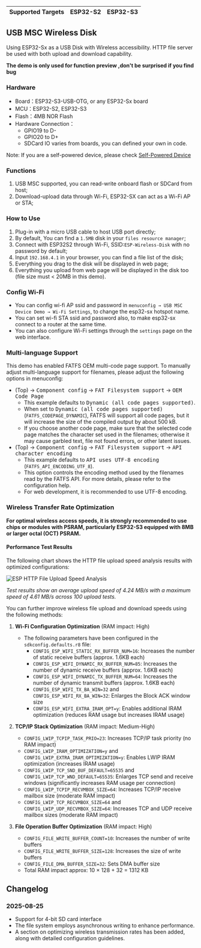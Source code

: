 | Supported Targets | ESP32-S2 | ESP32-S3 |
| ----------------- | -------- | -------- |
## USB MSC Wireless Disk

Using ESP32-Sx as a USB Disk with Wireless accessibility. HTTP file server be used with both upload and download capability.

**The demo is only used for function preview ,don't be surprised if you find bug**

### Hardware

- Board：ESP32-S3-USB-OTG, or any ESP32-Sx board
- MCU：ESP32-S2, ESP32-S3
- Flash：4MB NOR Flash
- Hardware Connection：
  - GPIO19 to D-
  - GPIO20 to D+
  - SDCard IO varies from boards, you can defined your own in code.

Note: If you are a self-powered device, please check [Self-Powered Device](https://docs.espressif.com/projects/esp-idf/en/latest/esp32s3/api-reference/peripherals/usb_device.html#self-powered-device)

### Functions

1.  USB MSC supported, you can read-write onboard flash or SDCard from host;
2.  Download-upload data through Wi-Fi, ESP32-SX can act as a Wi-Fi AP or STA;

### How to Use

1. Plug-in with a micro USB cable to host USB port directly;
2. By default, You can find a `1.5MB` disk in your `files resource manager`;
3. Connect with ESP32S2 through Wi-Fi, SSID:`ESP-Wireless-Disk` with no password by default;
4. Input `192.168.4.1` in your browser,  you can find a file list of the disk;
5. Everything you drag to the disk will be displayed in web page;
6. Everything you upload from web page will be displayed in the disk too (file size must < 20MB in this demo).

### Config Wi-Fi

* You can config wi-fi AP ssid and password in `menuconfig → USB MSC Device Demo → Wi-Fi Settings`, to change the esp32-sx hotspot name.
* You can set wi-fi STA ssid and password also, to make esp32-sx connect to a router at the same time.
* You can also configure Wi-Fi settings through the `settings` page on the web interface.

### Multi-language Support

This demo has enabled FATFS OEM multi-code page support. To manually adjust multi-language support for filenames, please adjust the following options in menuconfig:

- (Top) → <kbd>Component config</kbd> → <kbd>FAT Filesystem support</kbd> → <kbd>OEM Code Page</kbd>
  - This example defaults to <kbd>Dynamic (all code pages supported)</kbd>.
  - When set to <kbd>Dynamic (all code pages supported)</kbd> (`FATFS_CODEPAGE_DYNAMIC`), FATFS will support all code pages, but it will increase the size of the compiled output by about 500 kB.
  - If you choose another code page, make sure that the selected code page matches the character set used in the filenames; otherwise it may cause garbled text, file not found errors, or other latent issues.
- (Top) → <kbd>Component config</kbd> → <kbd>FAT Filesystem support</kbd> → <kbd>API character encoding</kbd>
  - This example defaults to <kbd>API uses UTF-8 encoding</kbd> (`FATFS_API_ENCODING_UTF_8`).
  - This option controls the encoding method used by the filenames read by the FATFS API. For more details, please refer to the configuration help.
  - For web development, it is recommended to use UTF-8 encoding.

### Wireless Transfer Rate Optimization

**For optimal wireless access speeds, it is strongly recommended to use chips or modules with PSRAM, particularly ESP32-S3 equipped with 8MB or larger octal (OCT) PSRAM.**

#### Performance Test Results

The following chart shows the HTTP file upload speed analysis results with optimized configurations:

![ESP HTTP File Upload Speed Analysis](./tools/upload_test_20250826_150059_analysis_20250826_151202.png)

*Test results show an average upload speed of 4.24 MB/s with a maximum speed of 4.61 MB/s across 100 upload tests.*

You can further improve wireless file upload and download speeds using the following methods:

1. **Wi-Fi Configuration Optimization** (RAM impact: High)
   - The following parameters have been configured in the `sdkconfig.defaults.r8` file:
     - `CONFIG_ESP_WIFI_STATIC_RX_BUFFER_NUM=16`: Increases the number of static receive buffers (approx. 1.6KB each)
     - `CONFIG_ESP_WIFI_DYNAMIC_RX_BUFFER_NUM=85`: Increases the number of dynamic receive buffers (approx. 1.6KB each)
     - `CONFIG_ESP_WIFI_DYNAMIC_TX_BUFFER_NUM=64`: Increases the number of dynamic transmit buffers (approx. 1.6KB each)
     - `CONFIG_ESP_WIFI_TX_BA_WIN=32` and `CONFIG_ESP_WIFI_RX_BA_WIN=32`: Enlarges the Block ACK window size
     - `CONFIG_ESP_WIFI_EXTRA_IRAM_OPT=y`: Enables additional IRAM optimization (reduces RAM usage but increases IRAM usage)

2. **TCP/IP Stack Optimization** (RAM impact: Medium-High)
   - `CONFIG_LWIP_TCPIP_TASK_PRIO=23`: Increases TCP/IP task priority (no RAM impact)
   - `CONFIG_LWIP_IRAM_OPTIMIZATION=y` and `CONFIG_LWIP_EXTRA_IRAM_OPTIMIZATION=y`: Enables LWIP IRAM optimization (increases IRAM usage)
   - `CONFIG_LWIP_TCP_SND_BUF_DEFAULT=65535` and `CONFIG_LWIP_TCP_WND_DEFAULT=65535`: Enlarges TCP send and receive windows (significantly increases RAM usage per connection)
   - `CONFIG_LWIP_TCPIP_RECVMBOX_SIZE=64`: Increases TCP/IP receive mailbox size (moderate RAM impact)
   - `CONFIG_LWIP_TCP_RECVMBOX_SIZE=64` and `CONFIG_LWIP_UDP_RECVMBOX_SIZE=64`: Increases TCP and UDP receive mailbox sizes (moderate RAM impact)

3. **File Operation Buffer Optimization** (RAM impact: High)
   - `CONFIG_FILE_WRITE_BUFFER_COUNT=10`: Increases the number of write buffers
   - `CONFIG_FILE_WRITE_BUFFER_SIZE=128`: Increases the size of write buffers
   - `CONFIG_FILE_DMA_BUFFER_SIZE=32`: Sets DMA buffer size
   - Total RAM impact approx: 10 × 128 + 32 = 1312 KB

## Changelog

### 2025-08-25

- Support for 4-bit SD card interface
- The file system employs asynchronous writing to enhance performance.
- A section on optimizing wireless transmission rates has been added, along with detailed configuration guidelines.

